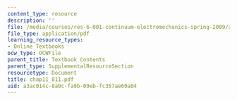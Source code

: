 ```yaml
---
content_type: resource
description: ''
file: /media/courses/res-6-001-continuum-electromechanics-spring-2009/a3ac014c8a0cfa9b09ebfc357ae60a04_chap11_811.pdf
file_type: application/pdf
learning_resource_types:
- Online Textbooks
ocw_type: OCWFile
parent_title: Textbook Contents
parent_type: SupplementalResourceSection
resourcetype: Document
title: chap11_811.pdf
uid: a3ac014c-8a0c-fa9b-09eb-fc357ae60a04
---
```

